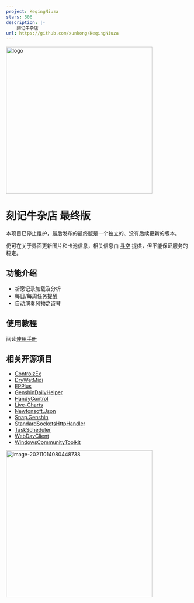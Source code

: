 ```yaml
---
project: KeqingNiuza
stars: 506
description: |-
    刻记牛杂店
url: https://github.com/xunkong/KeqingNiuza
---
```


<img src="img/logo_nbg.png" width="400px" alt="logo" style="margin-left:0;" />

# 刻记牛杂店 最终版

本项目已停止维护，最后发布的最终版是一个独立的、没有后续更新的版本。

仍可在关于界面更新图片和卡池信息，相关信息由 [寻空](https://github.com/xunkong) 提供，但不能保证服务的稳定。

## 功能介绍

- 祈愿记录加载及分析
- 每日/每周任务提醒
- 自动演奏风物之诗琴

## 使用教程

阅读[使用手册](https://github.com/Scighost/KeqingNiuza/blob/main/Manual.md)

## 相关开源项目

- [ControlzEx](https://github.com/ControlzEx/ControlzEx)
- [DryWetMidi](https://github.com/melanchall/drywetmidi)
- [EPPlus](https://github.com/JanKallman/EPPlus)
- [GenshinDailyHelper](https://github.com/yinghualuowu/GenshinDailyHelper)
- [HandyControl](https://github.com/HandyOrg/HandyControl)
- [Live-Charts](https://github.com/Live-Charts/Live-Charts)
- [Newtonsoft.Json](https://github.com/JamesNK/Newtonsoft.Json)
- [Snap.Genshin](https://github.com/DGP-Studio/Snap.Genshin)
- [StandardSocketsHttpHandler](https://github.com/TalAloni/StandardSocketsHttpHandler)
- [TaskScheduler](https://github.com/dahall/taskscheduler)
- [WebDavClient](https://github.com/skazantsev/WebDavClient)
- [WindowsCommunityToolkit](https://github.com/CommunityToolkit/WindowsCommunityToolkit)


<img src="img/image-20211014080448738.png" alt="image-20211014080448738" width="400px" style="margin-left: 0;" />

